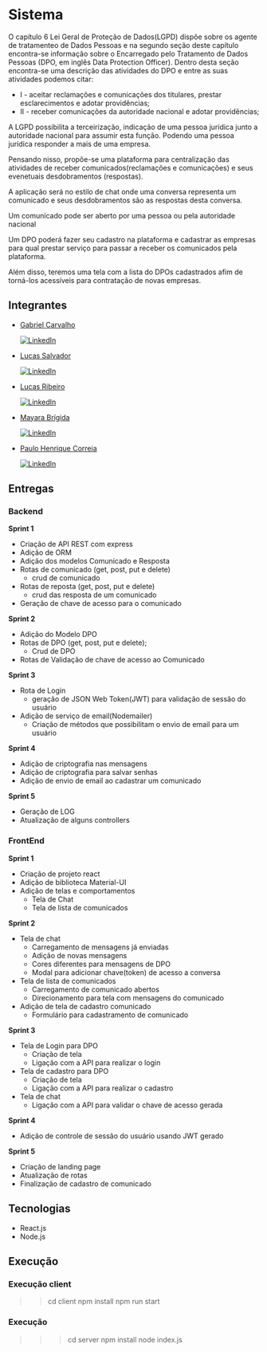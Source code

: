 # Sistema
O capítulo 6 Lei Geral de Proteção de Dados(LGPD) dispõe sobre os agente de tratamenteo de Dados Pessoas e na segundo seção deste capítulo encontra-se informação sobre o Encarregado pelo Tratamento de Dados Pessoas (DPO, em inglês Data Protection Officer). Dentro desta seção encontra-se uma descrição das atividades do DPO e entre as suas atividades podemos citar: 


* I - aceitar reclamações e comunicações dos titulares, prestar esclarecimentos e adotar providências; 
* II - receber comunicações da autoridade nacional e adotar providências; 

A LGPD possibilita a terceirização, indicação de uma pessoa jurídica junto a autoridade nacional para assumir esta função. Podendo uma pessoa jurídica responder a mais de uma empresa.

Pensando nisso, propõe-se uma plataforma para centralização das atividades de receber comunicados(reclamações e comunicações) e seus evenetuais desdobramentos (respostas). 

A aplicação será no estilo de chat onde uma conversa representa um comunicado e seus desdobramentos são as respostas desta conversa.

Um comunicado pode ser aberto por uma pessoa ou pela autoridade nacional

Um DPO poderá fazer seu cadastro na plataforma e cadastrar as empresas para qual prestar serviço para passar a receber os comunicados pela plataforma. 

Além disso, teremos uma tela com a lista do DPOs cadastrados afim de torná-los acessíveis para contratação de novas empresas.

## Integrantes
* [Gabriel Carvalho](https://github.com/Gamebielo)


  [![LinkedIn][linkedin-shield]][linkedin-biel]
* [Lucas Salvador](https://github.com/LASalvador)
  
  
  [![LinkedIn][linkedin-shield]][linkedin-salva]
* [Lucas Ribeiro](https://github.com/lrsonnewend)


  [![LinkedIn][linkedin-shield]][linkedin-sonne]
* [Mayara Brígida](https://github.com/mayaramedeiros)


  [![LinkedIn][linkedin-shield]][linkedin-brigida]
* [Paulo Henrique Correia](https://github.com/PauloHenrique7010)


  [![LinkedIn][linkedin-shield]][linkedin-paulo]


## Entregas
### Backend
  **Sprint 1**
   - Criação de API REST com express
   - Adição de ORM
   - Adição dos modelos Comunicado e Resposta
   - Rotas de comunicado (get, post, put e delete)
     - crud de comunicado
   - Rotas de reposta (get, post, put e delete)
     - crud das resposta de um comunicado
   - Geração de chave de acesso para o comunicado
   
   
  **Sprint 2**
   - Adição do Modelo DPO
   - Rotas de DPO (get, post, put e delete);
     - Crud de DPO
   - Rotas de Validação de chave de acesso ao Comunicado

  **Sprint 3**
  - Rota de Login
    - geração de JSON Web Token(JWT) para validação de sessão do usuário
  - Adição de serviço de email(Nodemailer)
    - Criação de métodos que possibilitam o envio de email para um usuário

  **Sprint 4**
  - Adição de criptografia nas mensagens
  - Adição de criptografia para salvar senhas
  - Adição de envio de email ao cadastrar um comunicado
  
  **Sprint 5**
  - Geração de LOG
  - Atualização de alguns controllers

### FrontEnd
   **Sprint 1**
   - Criação de projeto react 
   - Adição de biblioteca Material-UI
   - Adição de telas e comportamentos
     - Tela de Chat
     - Tela de lista de comunicados

   **Sprint 2**
   - Tela de chat
     - Carregamento de mensagens já enviadas
     - Adição de novas mensagens
     - Cores diferentes para mensagens de DPO
     - Modal para adicionar chave(token) de acesso a conversa
   - Tela de lista de comunicados
     - Carregamento de comunicado abertos
     - Direcionamento para tela com mensagens do comunicado
   - Adição de tela de cadastro comunicado
     - Formulário para cadastramento de comunicado
  
  **Sprint 3**
   - Tela de Login para DPO
     - Criação de tela
     - Ligação com a API para realizar o login
   - Tela de cadastro para DPO
      - Criação de tela
      - Ligação com a API para realizar o cadastro
   - Tela de chat
     - Ligação com a API para validar o chave de acesso gerada
     
  **Sprint 4** 
   - Adição de controle de sessão do usuário usando JWT gerado
    
  **Sprint 5**
   - Criação de landing page
   - Atualização de rotas
   - Finalização de cadastro de comunicado

## Tecnologias

* React.js
* Node.js

## Execução
### Execução client

>> cd client 
>> npm install
>> npm run start

### Execução
>>> cd server
>>> npm install
>>> node index.js


[linkedin-shield]: https://img.shields.io/badge/-LinkedIn-black.svg?style=flat-square&logo=linkedin&colorB=555
[linkedin-salva]: https://www.linkedin.com/in/lassalvador/
[linkedin-brigida]: https://www.linkedin.com/in/mayara-br%C3%ADgida-398733182/
[linkedin-paulo]: https://www.linkedin.com/in/paulo-henrique-36355316b/
[linkedin-biel]: https://www.linkedin.com/in/gabriel-carvalho-b937a5160/
[linkedin-sonne]: https://www.linkedin.com/in/lucas-sonnewend-a87a66180/